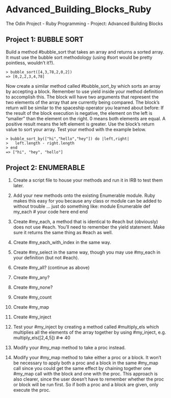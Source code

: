 # Advanced_Building_Blocks_Ruby
The Odin Project - Ruby Programming - Project: Advanced Building Blocks 

Project 1: BUBBLE SORT
----------------------

Build a method #bubble_sort that takes an array and returns a sorted array. It must use the bubble sort methodology (using #sort would be pretty pointless, wouldn’t it?).

    > bubble_sort([4,3,78,2,0,2])
    => [0,2,2,3,4,78]
  
Now create a similar method called #bubble_sort_by which sorts an array by accepting a block. Remember to use yield inside your method definition to accomplish this. The block will have two arguments that represent the two elements of the array that are currently being compared. The block’s return will be similar to the spaceship operator you learned about before: If the result of the block execution is negative, the element on the left is “smaller” than the element on the right. 0 means both elements are equal. A positive result means the left element is greater. Use the block’s return value to sort your array. Test your method with the example below.

    > bubble_sort_by(["hi","hello","hey"]) do |left,right|
    >   left.length - right.length
    > end
    => ["hi", "hey", "hello"]
  
Project 2: ENUMERABLE
---------------------

1. Create a script file to house your methods and run it in IRB to test them later.
2. Add your new methods onto the existing Enumerable module. Ruby makes this easy for you because any class or module can be added to without trouble … just do something like:
    module Enumerable
      def my_each
        # your code here
      end
    end
3. Create #my_each, a method that is identical to #each but (obviously) does not use #each. You’ll need to remember the yield statement. Make sure it returns the same thing as #each as well.

5. Create #my_each_with_index in the same way.

6. Create #my_select in the same way, though you may use #my_each in your definition (but not #each).

7. Create #my_all? (continue as above)

8. Create #my_any?

9. Create #my_none?

10. Create #my_count

11. Create #my_map

12. Create #my_inject

13. Test your #my_inject by creating a method called #multiply_els which multiplies all the elements of the array together by using #my_inject, e.g. multiply_els([2,4,5]) #=> 40

14. Modify your #my_map method to take a proc instead.

15. Modify your #my_map method to take either a proc or a block. It won’t be necessary to apply both a proc and a block in the same #my_map call since you could get the same effect by chaining together one #my_map call with the block and one with the proc. This approach is also clearer, since the user doesn’t have to remember whether the proc or block will be run first. So if both a proc and a block are given, only execute the proc.
